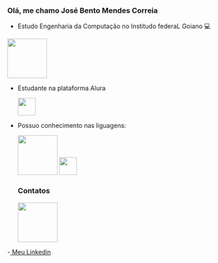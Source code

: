 ### Olá, me chamo José Bento Mendes Correia 

- Estudo Engenharia da Computação no Institudo federaL Goiano :computer:
 <img src="https://upload.wikimedia.org/wikipedia/commons/thumb/7/7c/Instituto_Federal_Goiano_-_Marca_Vertical_2015.svg/300px-Instituto_Federal_Goiano_-_Marca_Vertical_2015.svg.png"  height = "90" />
 
- Estudante na plataforma Alura

  <img src="https://cursos.alura.com.br/assets/images/logos/logo-alura.svg"  height = "40" />
 
- Possuo conhecimento nas liguagens:

    <img src="https://cdn.jsdelivr.net/gh/devicons/devicon@latest/icons/javascript/javascript-plain.svg"  height = "90" />     <img src="https://th.bing.com/th/id/R.a3ec0da82ca119cdd7a4531f0821698a?rik=K%2bP9TNTCL9p9cQ&pid=ImgRaw&r=0" height = "40">


    ### Contatos

  
    <img src="https://cdn.icon-icons.com/icons2/1109/PNG/96/1486053613-linkedin_79186.png"  height = "90" />
-[ Meu Linkedin](https://www.linkedin.com/public-profile/settings?lipi=urn%3Ali%3Apage%3Ad_flagship3_profile_self_edit_contact-info%3BgoM8eaNgTXuwmYVr3t7Bwg%3D%3D)
 
